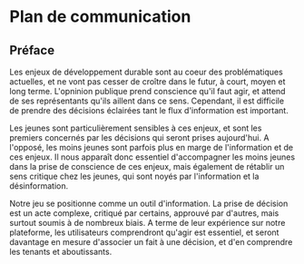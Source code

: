 # Plan de communication

## Préface

Les enjeux de développement durable sont au coeur des problématiques actuelles, et ne vont pas cesser de croître dans le futur, à court, moyen et long terme. L'opninion publique prend conscience qu'il faut agir, et attend de ses représentants qu'ils aillent dans ce sens. Cependant, il est difficile de prendre des décisions éclairées tant le flux d'information est important.

Les jeunes sont particulièrement sensibles à ces enjeux, et sont les premiers concernés par les décisions qui seront prises aujourd'hui. A l'opposé, les moins jeunes sont parfois plus en marge de l'information et de ces enjeux. Il nous apparaît donc essentiel d'accompagner les moins jeunes dans la prise de conscience de ces enjeux, mais également de rétablir un sens critique chez les jeunes, qui sont noyés par l'information et la désinformation.

Notre jeu se positionne comme un outil d'information. La prise de décision est un acte complexe, critiqué par certains, approuvé par d'autres, mais surtout soumis à de nombreux biais. A terme de leur expérience sur notre plateforme, les utilisateurs comprendront qu'agir est essentiel, et seront davantage en mesure d'associer un fait à une décision, et d'en comprendre les tenants et aboutissants.
